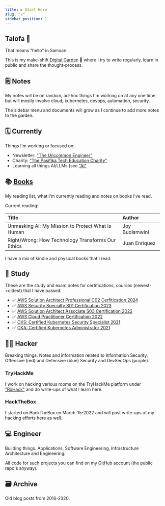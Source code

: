 ```yaml
---
title: ▶ Start Here
slug: "/"
sidebar_position: 1
---
```


## Talofa 👋

That means "hello" in Samoan.

This is my make-shift [Digital Garden](https://joelhooks.com/digital-garden) 🌱 where I try to write regularly, learn in public and share the thought-process.

## 🗒 Notes

My notes will be on random, ad-hoc things I'm working on at any one time, but will mostly involve cloud, kubernetes, devops, automation, security.

The sidebar menu and documents will grow as I continue to add more notes to the garden.

## 🗓️ Currently

Things I'm working or focused on:-

- Newsletter: ["The Uncommon Engineer"](https://www.uncommonengineer.com/)
- Charity: ["The Pasifika Tech Education Charity"](https://www.pasifikateched.net/)
- Learning all things AI/LLMs (see ["AI"](engineer/AI/DeepLearning.AI)

## 📚 [Books](books/reading-list.md)

My reading list, what I'm currently reading and notes on books I've read.

Current reading:

|Title|Author|
|:------|:-----------|
| Unmasking AI: My Mission to Protect What Is Human          | Joy Buolamwini   |
| Right/Wrong: How Technology Transforms Our Ethics          | Juan Enriquez    |

I have a mix of kindle and physical books that I read.

## 📗 Study

These are the study and exam notes for certifications, courses (newest->oldest) that I have passed.

- ✅ [AWS Solution Architect Professional C02 Cerfitication 2024](#)
- ✅ [AWS Security Specialty S01 Certification 2023](study/SCS-C01/README.md)
- ✅ [AWS Solution Architect Associate S03 Certification 2022](study/SAA-03/README.md)
- ✅ [AWS Cloud Practitioner Certification 2022](study/CCP/README.md)
- ✅ [CKS: Certified Kubernetes Security Specialist 2021](study/CKS/README.md)
- ✅ [CKA: Certified Kubernetes Administrator 2021](study/CKA/README.md)

## 🏴‍☠️ Hacker

Breaking things. Notes and information related to Information Security, Offensive (red) and Defensive (blue) Security and DevSecOps (purple).

### TryHackMe

I work on hacking various rooms on the TryHackMe platform under ["RxHack"](https://tryhackme.com/p/rxhack) and do write-ups of what I learn here.

### HackTheBox

I started on HackTheBox on March-15-2022 and will post write-ups of my hacking efforts here as well.

## 💻 Engineer

Building things. Applications, Software Engineering, Infrastructure Architecture and Engineering.

All code for such projects you can find on my [GitHub](https://github.com/ronamosa) account (the public repo's anyway).

## 🗃 Archive

Old blog posts from 2016-2020.
